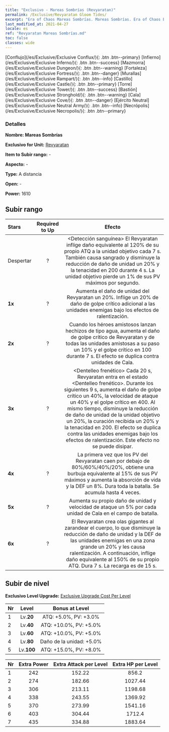 ```yaml
---
title: "Exclusivo - Mareas Sombrías (Revyaratan)"
permalink: /Exclusive/Revyaratan Gloom Tides/
excerpt: "Era of Chaos Mareas Sombrías. Mareas Sombrías. Era of Chaos Exclusivo Mareas Sombrías. Revyaratan Exclusivo."
last_modified_at: 2021-04-27
locale: es
ref: "Revyaratan Mareas Sombrías.md"
toc: false
classes: wide
---
```

 [Conflujo](/es/Exclusive/Exclusive Conflux/){: .btn .btn--primary} [Infierno](/es/Exclusive/Exclusive Inferno/){: .btn .btn--success} [Mazmorra](/es/Exclusive/Exclusive Dungeon/){: .btn .btn--warning} [Fortaleza](/es/Exclusive/Exclusive Fortress/){: .btn .btn--danger} [Murallas](/es/Exclusive/Exclusive Rampart/){: .btn .btn--info} [Castillo](/es/Exclusive/Exclusive Castle/){: .btn .btn--primary} [Torre](/es/Exclusive/Exclusive Tower/){: .btn .btn--success} [Bastión](/es/Exclusive/Exclusive Stronghold/){: .btn .btn--warning} [Cala](/es/Exclusive/Exclusive Cove/){: .btn .btn--danger} [Ejército Neutral](/es/Exclusive/Exclusive Neutral Army/){: .btn .btn--info} [Necrópolis](/es/Exclusive/Exclusive Necropolis/){: .btn .btn--primary} 

### Detalles
 **Nombre: Mareas Sombrías** 

 **Exclusivo for Unit:** [Revyaratan](/es/units/Revyaratan/) 

 **Item to Subir rango:** -

 **Aspecto:** -

 **Type:** A distancia

 **Open:** -

 **Power:** 1610

## Subir rango

  |     Stars    |  Required to Up | Efecto |
  |:-------------|:---------------:|:---------------:|
  |  Despertar  | ? | <Detección sanguínea> El Revyaratan inflige daño equivalente al 120% de su propio ATQ a la unidad objetivo cada 7 s. También causa sangrado y disminuye la reducción de daño de unidad un 20% y la tenacidad en 200 durante 4 s. La unidad objetivo pierde un 1% de sus PV máximos por segundo. |
  | **1x** <i class="fas fa-star"/> | ? | Aumenta el daño de unidad del Revyaratan un 20%. Inflige un 20% de daño de golpe crítico adicional a las unidades enemigas bajo los efectos de ralentización. |
  | **2x** <i class="fas fa-star"/> | ? | Cuando los héroes amistosos lanzan hechizos de tipo agua, aumenta el daño de golpe crítico de Revyaratan y de todas las unidades amistosas a su paso un 10% y el golpe crítico en 100 durante 7 s. El efecto se duplica contra unidades de Cala. |
  | **3x** <i class="fas fa-star"/> | ? | <Dentelleo frenético> Cada 20 s, Revyaratan entra en el estado <Dentelleo frenético>. Durante los siguientes 9 s, aumenta el daño de golpe crítico un 40%, la velocidad de ataque un 40% y el golpe crítico en 400. Al mismo tiempo, disminuye la reducción de daño de unidad de la unidad objetivo un 20%, la curación recibida un 20% y la tenacidad en 200. El efecto se duplica contra las unidades enemigas bajo los efectos de ralentización. Este efecto no se puede disipar. |
  | **4x** <i class="fas fa-star"/> | ? | La primera vez que los PV del Revyaratan caen por debajo de 80%/60%/40%/20%, obtiene una burbuja equivalente al 15% de sus PV máximos y aumenta la absorción de vida y la DEF un 8%. Dura toda la batalla. Se acumula hasta 4 veces. |
  | **5x** <i class="fas fa-star"/> | ? | Aumenta su propio daño de unidad y velocidad de ataque un 5% por cada unidad de Cala en el campo de batalla. |
  | **6x** <i class="fas fa-star"/> | ? | <Funeral en alta mar> El Revyaratan crea olas gigantes al zarandear el cuerpo, lo que disminuye la reducción de daño de unidad y la DEF de las unidades enemigas en una zona grande un 20% y les causa ralentización. A continuación, inflige daño equivalente al 150% de su propio ATQ. Dura 7 s. La recarga es de 15 s. |


## Subir de nivel
 **Exclusivo Level Upgrade:** [Exclusive Upgrade Cost Per Level](/Exclusive/ExclusiveUpgradeCostPerLevel/)

  |  Nr  |   Level  | Bonus at Level |
  |:-----|:--------:|:--------------:|
  | 1 | Lv.**20** | ATQ: +5.0%, PV: +3.0% |
  | 2 | Lv.**40** | ATQ: +10.0%, PV: +5.0% |
  | 3 | Lv.**60** | ATQ: +10.0%, PV: +5.0% |
  | 4 | Lv.**80** | Daño de la unidad: +5.0% |
  | 5 | Lv.**100** | ATQ: +15.0%, PV: +8.0% |


  |  Nr  |  Extra Power | Extra Attack per Level | Extra HP per Level |
  |:-----|:--------:|:--------:|:--------:|
  | 1 | 242 | 152.22 | 856.2 |
  | 2 | 274 | 182.66 | 1027.44 |
  | 3 | 306 | 213.11 | 1198.68 |
  | 4 | 338 | 243.55 | 1369.92 |
  | 5 | 370 | 273.99 | 1541.16 |
  | 6 | 403 | 304.44 | 1712.4 |
  | 7 | 435 | 334.88 | 1883.64 |


